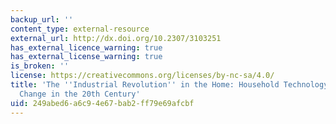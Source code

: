 ```yaml
---
backup_url: ''
content_type: external-resource
external_url: http://dx.doi.org/10.2307/3103251
has_external_licence_warning: true
has_external_license_warning: true
is_broken: ''
license: https://creativecommons.org/licenses/by-nc-sa/4.0/
title: 'The ''Industrial Revolution'' in the Home: Household Technology and Social
  Change in the 20th Century'
uid: 249abed6-a6c9-4e67-bab2-ff79e69afcbf
---
```

